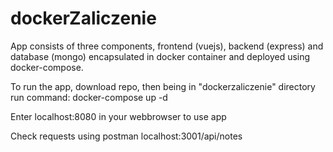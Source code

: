 # dockerZaliczenie
App consists of three components, frontend (vuejs), backend (express) and database (mongo) encapsulated in docker container and deployed using docker-compose.

To run the app, download repo, then being in "dockerzaliczenie" directory run command: docker-compose up -d

Enter localhost:8080 in your webbrowser to use app

Check requests using postman localhost:3001/api/notes